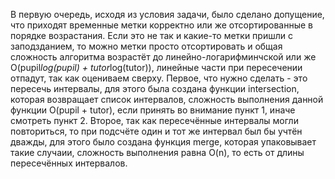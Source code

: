 В первую очередь, исходя из условия задачи, было сделано допущение, что приходят временные метки корректно или же отсортированные в порядке возрастания.
Если это не так и какие-то метки пришли с заподзданием, то можно метки просто отсортировать и общая сложность алгоритма возрастёт до линейно-логарифминчской или же O(pupil*log(pupil) + tutor*log(tutor)), линейные части при пересечении отпадут, так как оцениваем сверху.
Первое, что нужно сделать - это пересечь интервалы, для этого была создана функции intersection, которая возвращает список интервалов, сложность выполнения данной функции O(pupil + tutor), если принять во внимание пункт 1, иначе смотреть пункт 2.
Второе, так как пересечённые интервалы могли повториться, то при подсчёте один и тот же интервал был бы учтён дважды, для этого было создана функция merge, которая упаковывает такие случаии, сложность выполнения равна O(n), то есть от длины пересечённых интервалов.